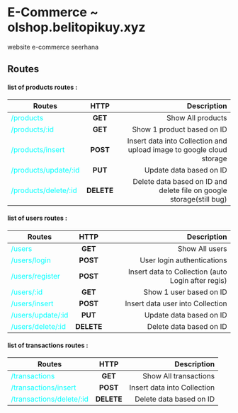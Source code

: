 # E-Commerce ~ olshop.belitopikuy.xyz
website e-commerce seerhana

## Routes
#### list of products routes :

|Routes                                            |HTTP      |Description                                                         |
|--------------------------------------------------|:--------:|-------------------------------------------------------------------:|
|<div style="color:cyan">/products</div>           |**GET**   |Show All products                                                   |
|<div style="color:cyan">/products/:id</div>       |**GET**   |Show 1 product based on ID                                          |
|<div style="color:cyan">/products/insert</div>    |**POST**  |Insert data into Collection and upload image to google cloud storage|
|<div style="color:cyan">/products/update/:id</div>|**PUT**   |Update data based on ID                                             |
|<div style="color:cyan">/products/delete/:id</div>|**DELETE**|Delete data based on ID and delete file on google storage(still bug)|

#### list of users routes :

|Routes                                         |HTTP      |Description                                            |
|-----------------------------------------------|:--------:|------------------------------------------------------:|
|<div style="color:cyan">/users</div>           |**GET**   |Show All users                                         |
|<div style="color:cyan">/users/login</div>     |**POST**  |User login authentications                             |
|<div style="color:cyan">/users/register</div>  |**POST**  |Insert data to Collection (auto Login after regis)     |
|<div style="color:cyan">/users/:id</div>       |**GET**   |Show 1 user based on ID                                |
|<div style="color:cyan">/users/insert</div>    |**POST**  |Insert data user into Collection                       |
|<div style="color:cyan">/users/update/:id</div>|**PUT**   |Update data based on ID                                |
|<div style="color:cyan">/users/delete/:id</div>|**DELETE**|Delete data based on ID                                |

#### list of transactions routes :

|Routes                                                |HTTP      |Description                   |
|------------------------------------------------------|:--------:|-----------------------------:|
|<div style="color:cyan">/transactions</div>           |**GET**   |Show All transactions         |
|<div style="color:cyan">/transactions/insert</div>    |**POST**  |Insert data into Collection   |
|<div style="color:cyan">/transactions/delete/:id</div>|**DELETE**|Delete data based on ID       |
